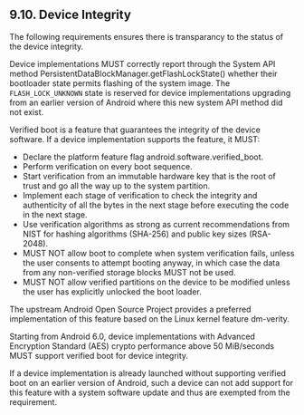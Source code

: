 ## 9.10\. Device Integrity

The following requirements ensures there is transparancy to the status of the
device integrity.

Device implementations MUST correctly report through the System API method
PersistentDataBlockManager.getFlashLockState() whether their bootloader state
permits flashing of the system image. The `FLASH_LOCK_UNKNOWN` state is reserved
for device implementations upgrading from an earlier version of Android where this
new system API method did not exist.

Verified boot is a feature that guarantees the integrity of the device
software. If a device implementation supports the feature, it MUST:

*   Declare the platform feature flag android.software.verified_boot.
*   Perform verification on every boot sequence.
*   Start verification from an immutable hardware key that is the root of trust
and go all the way up to the system partition.
*   Implement each stage of verification to check the integrity and
authenticity of all the bytes in the next stage before executing the code in
the next stage.
*   Use verification algorithms as strong as current recommendations from NIST
for hashing algorithms (SHA-256) and public key sizes (RSA-2048).
*   MUST NOT allow boot to complete when system verification fails, unless the
user consents to attempt booting anyway, in which case the data from any
non-verified storage blocks MUST not be used.
*   MUST NOT allow verified partitions on the device to be modified unless the
user has explicitly unlocked the boot loader.

The upstream Android Open Source Project provides a preferred implementation of
this feature based on the Linux kernel feature dm-verity.

Starting from Android 6.0, device implementations with Advanced Encryption
Standard (AES) crypto performance above 50 MiB/seconds MUST support verified boot
for device integrity.

If a device implementation is already launched without supporting verified boot
on an earlier version of Android, such a device can not add support for this feature
with a system software update and thus are exempted from the requirement.

